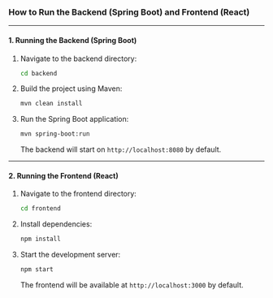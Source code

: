 ### **How to Run the Backend (Spring Boot) and Frontend (React)**

---

#### **1. Running the Backend (Spring Boot)**
1. Navigate to the backend directory:
   ```bash
   cd backend
   ```

2. Build the project using Maven:
   ```bash
   mvn clean install
   ```

3. Run the Spring Boot application:
   ```bash
   mvn spring-boot:run
   ```
   The backend will start on `http://localhost:8080` by default.

---

#### **2. Running the Frontend (React)**
1. Navigate to the frontend directory:
   ```bash
   cd frontend
   ```

2. Install dependencies:
   ```bash
   npm install
   ```

3. Start the development server:
   ```bash
   npm start
   ```
   The frontend will be available at `http://localhost:3000` by default.
